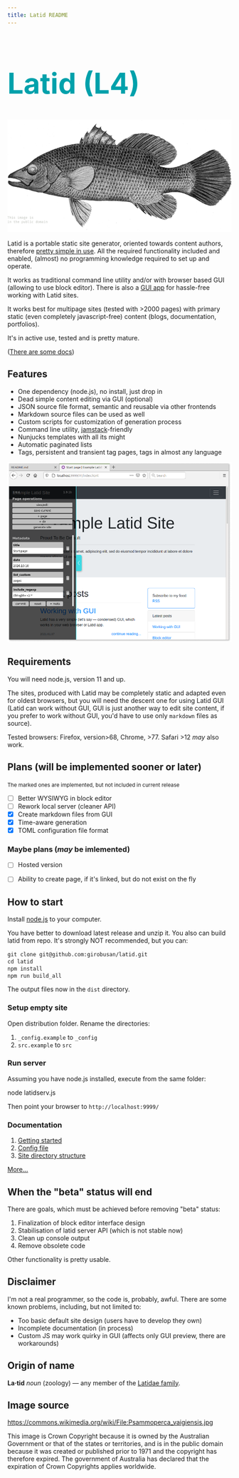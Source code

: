```yaml
---
title: Latid README
---
```

<span style='color:#00a1ab'>
<h1 style='font-size:4rem'> Latid (L4)</h1>
</span>

![Latid](docs/pix/readme_image.png)

Latid is a portable static site generator, oriented towards content authors, 
therefore [pretty simple in use](docs/en/required_knowledge.md). All the required functionality
included and enabled, (almost) no programming knowledge required to set up and operate.


It works as traditional command line utility and/or with browser based GUI 
(allowing to use block editor). There is also a [GUI app](https://github.com/girobusan/latid-browser) 
for hassle-free working with Latid sites.


It works best for multipage sites (tested with >2000 pages) with primary static 
(even completely javascript-free) content (blogs, documentation, portfolios).

It's in active use, tested and is pretty mature.

([There are some docs](docs/en/index.md))

## Features

- One dependency (node.js), no install, just drop in
- Dead simple content editing via GUI (optional)
- JSON source file format, semantic and reusable via other frontends
- Markdown source files can be used as well
- Custom scripts for customization of generation process
- Command line utility, [jamstack](https://jamstack.org)-friendly
- Nunjucks templates with all its might
- Automatic paginated lists
- Tags, persistent and transient tag pages, tags in almost any language

![screenshot](docs/pix/readme_cover.png) 

## Requirements

You will need node.js, version 11 and up.

The sites, produced with Latid may be completely static and adapted even 
for oldest browsers, but you will need the descent one for using Latid GUI (Latid can 
  work without GUI, GUI is just another way to edit site content,
  if you prefer to work without GUI, you'd have to use only `markdown` files as source). 

Tested browsers: Firefox, version>68, Chrome, >77. Safari >12 _may_ also work. 

## Plans (will be implemented sooner or later)
<small>The marked ones are implemented, but not included in current release</small>

- [ ] Better WYSIWYG in block editor
- [ ] Rework local server (cleaner API)
- [X] Create markdown files from GUI
- [X] Time-aware generation 
- [X] TOML configuration file format

### Maybe plans (_may_ be imlemented)

- [ ] Hosted version 
- [ ] Ability to create page, if it's linked, but do not exist on the fly


## How to start 

Install [node.js](https://nodejs.org) to your computer.

You have better to download latest release and unzip it. You also can build latid from repo.
It's strongly NOT recommended, but you can:

    git clone git@github.com:girobusan/latid.git
    cd latid 
    npm install
    npm run build_all

The output files now in the `dist` directory.


### Setup empty site

Open distribution folder. Rename the directories:

1. `_config.example` to `_config`
2. `src.example` to `src`

### Run server

Assuming you have node.js installed, execute from the same folder:

  node latidserv.js

Then point your browser to `http://localhost:9999/` 

### Documentation

1. [Getting started](docs/en/gettingstarted.md)
2. [Config file](docs/en/settings_json.md)
2. [Site directory structure](docs/en/site_directory_structure.md)

[More...](docs/en/index.md) 

## When the "beta" status will end

There are goals, which must be achieved before removing "beta" status:

1. Finalization of block editor interface design
2. Stabilisation of latid server API (which is not stable now)
3. Clean up console output
4. Remove obsolete code

Other functionality is pretty usable. 

## Disclaimer

I'm not a real programmer, so the code is, probably, awful. There are some known problems, including, but not limited to:

- Too basic default site design (users have to develop they own)
- Incomplete documentation (in process)
- Custom JS may work quirky in GUI (affects only GUI preview, there are workarounds)

## Origin of name
**La·tid**  *noun* (zoology) — any member of the [Latidae family](https://en.wikipedia.org/wiki/Latidae).

## Image source

https://commons.wikimedia.org/wiki/File:Psammoperca_vaigiensis.jpg

This image is Crown Copyright because it is owned by the Australian Government 
or that of the states or territories, and is in the public domain because 
it was created or published prior to 1971 and the copyright has therefore 
expired. The government of Australia has declared that the expiration 
of Crown Copyrights applies worldwide.

